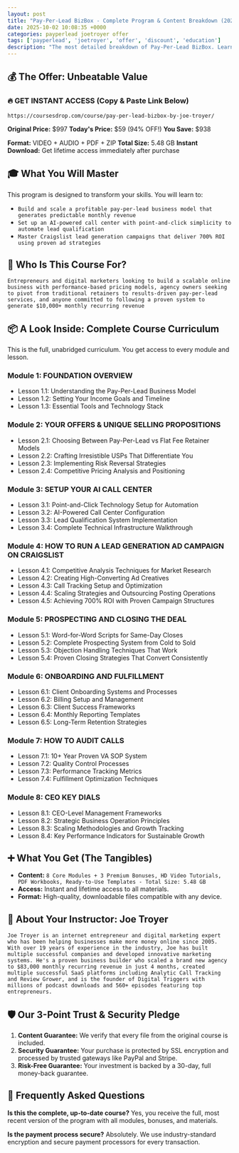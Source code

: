 ```yaml
---
layout: post
title: "Pay-Per-Lead BizBox - Complete Program & Content Breakdown (2025)"
date: 2025-10-02 10:08:35 +0000
categories: payperlead joetroyer offer
tags: ['payperlead', 'joetroyer', 'offer', 'discount', 'education']
description: "The most detailed breakdown of Pay-Per-Lead BizBox. Learn to build a $1M ARR business with 8 modules, AI call center setup, and 700% ROI strategies."
---
```



## 💰 The Offer: Unbeatable Value

### 🔥 GET INSTANT ACCESS (Copy & Paste Link Below)
`https://coursesdrop.com/course/pay-per-lead-bizbox-by-joe-troyer/`

**Original Price:** $997
**Today's Price:** $59 (94% OFF!)
**You Save:** $938

**Format:** VIDEO + AUDIO + PDF + ZIP
**Total Size:** 5.48 GB
**Instant Download:** Get lifetime access immediately after purchase

## 🎓 What You Will Master
This program is designed to transform your skills. You will learn to:
- `Build and scale a profitable pay-per-lead business model that generates predictable monthly revenue`
- `Set up an AI-powered call center with point-and-click simplicity to automate lead qualification`
- `Master Craigslist lead generation campaigns that deliver 700% ROI using proven ad strategies`

## 🎯 Who Is This Course For?
`Entrepreneurs and digital marketers looking to build a scalable online business with performance-based pricing models, agency owners seeking to pivot from traditional retainers to results-driven pay-per-lead services, and anyone committed to following a proven system to generate $10,000+ monthly recurring revenue`

## 📦 A Look Inside: Complete Course Curriculum
This is the full, unabridged curriculum. You get access to every module and lesson.

### Module 1: FOUNDATION OVERVIEW
- Lesson 1.1: Understanding the Pay-Per-Lead Business Model
- Lesson 1.2: Setting Your Income Goals and Timeline
- Lesson 1.3: Essential Tools and Technology Stack

### Module 2: YOUR OFFERS & UNIQUE SELLING PROPOSITIONS
- Lesson 2.1: Choosing Between Pay-Per-Lead vs Flat Fee Retainer Models
- Lesson 2.2: Crafting Irresistible USPs That Differentiate You
- Lesson 2.3: Implementing Risk Reversal Strategies
- Lesson 2.4: Competitive Pricing Analysis and Positioning

### Module 3: SETUP YOUR AI CALL CENTER
- Lesson 3.1: Point-and-Click Technology Setup for Automation
- Lesson 3.2: AI-Powered Call Center Configuration
- Lesson 3.3: Lead Qualification System Implementation
- Lesson 3.4: Complete Technical Infrastructure Walkthrough

### Module 4: HOW TO RUN A LEAD GENERATION AD CAMPAIGN ON CRAIGSLIST
- Lesson 4.1: Competitive Analysis Techniques for Market Research
- Lesson 4.2: Creating High-Converting Ad Creatives
- Lesson 4.3: Call Tracking Setup and Optimization
- Lesson 4.4: Scaling Strategies and Outsourcing Posting Operations
- Lesson 4.5: Achieving 700% ROI with Proven Campaign Structures

### Module 5: PROSPECTING AND CLOSING THE DEAL
- Lesson 5.1: Word-for-Word Scripts for Same-Day Closes
- Lesson 5.2: Complete Prospecting System from Cold to Sold
- Lesson 5.3: Objection Handling Techniques That Work
- Lesson 5.4: Proven Closing Strategies That Convert Consistently

### Module 6: ONBOARDING AND FULFILLMENT
- Lesson 6.1: Client Onboarding Systems and Processes
- Lesson 6.2: Billing Setup and Management
- Lesson 6.3: Client Success Frameworks
- Lesson 6.4: Monthly Reporting Templates
- Lesson 6.5: Long-Term Retention Strategies

### Module 7: HOW TO AUDIT CALLS
- Lesson 7.1: 10+ Year Proven VA SOP System
- Lesson 7.2: Quality Control Processes
- Lesson 7.3: Performance Tracking Metrics
- Lesson 7.4: Fulfillment Optimization Techniques

### Module 8: CEO KEY DIALS
- Lesson 8.1: CEO-Level Management Frameworks
- Lesson 8.2: Strategic Business Operation Principles
- Lesson 8.3: Scaling Methodologies and Growth Tracking
- Lesson 8.4: Key Performance Indicators for Sustainable Growth

## ➕ What You Get (The Tangibles)
- **Content:** `8 Core Modules + 3 Premium Bonuses, HD Video Tutorials, PDF Workbooks, Ready-to-Use Templates - Total Size: 5.48 GB`
- **Access:** Instant and lifetime access to all materials.
- **Format:** High-quality, downloadable files compatible with any device.

## 👤 About Your Instructor: Joe Troyer
`Joe Troyer is an internet entrepreneur and digital marketing expert who has been helping businesses make more money online since 2005. With over 19 years of experience in the industry, Joe has built multiple successful companies and developed innovative marketing systems. He's a proven business builder who scaled a brand new agency to $83,000 monthly recurring revenue in just 4 months, created multiple successful SaaS platforms including Analytic Call Tracking and Review Grower, and is the founder of Digital Triggers with millions of podcast downloads and 560+ episodes featuring top entrepreneurs.`

## 🛡️ Our 3-Point Trust & Security Pledge
1. **Content Guarantee:** We verify that every file from the original course is included.
2. **Security Guarantee:** Your purchase is protected by SSL encryption and processed by trusted gateways like PayPal and Stripe.
3. **Risk-Free Guarantee:** Your investment is backed by a 30-day, full money-back guarantee.

## 🙋 Frequently Asked Questions

**Is this the complete, up-to-date course?**
Yes, you receive the full, most recent version of the program with all modules, bonuses, and materials.

**Is the payment process secure?**
Absolutely. We use industry-standard encryption and secure payment processors for every transaction.